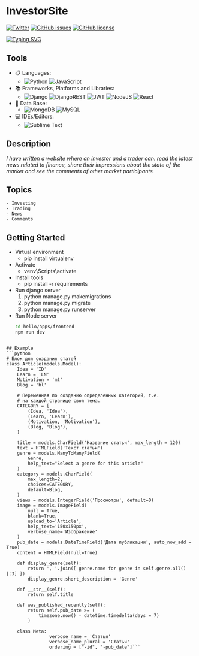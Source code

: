 # InvestorSite
[![Twitter](https://img.shields.io/twitter/url?logo=Twitter&style=social&url=https%3A%2F%2Ftwitter.com%2Fad_ge_1)](https://twitter.com/intent/tweet?text=Wow:&url=https%3A%2F%2Fgithub.com%2FDavid2261%2FPython_Apps.git)
[![GitHub issues](https://img.shields.io/github/issues/David2261/Investor)](https://github.com/David2261/Investor/issues)
[![GitHub license](https://img.shields.io/github/license/David2261/Investor)](https://github.com/David2261/Investor/blob/main/LICENSE)

[![Typing SVG](https://readme-typing-svg.herokuapp.com?font=Fira+Code&pause=1000&width=435&lines=The+investor+site)](https://git.io/typing-svg)

## Tools
* 📋 Languages:
	- ![Python](https://img.shields.io/badge/python-3670A0?style=for-the-badge&logo=python&logoColor=ffdd54) ![JavaScript](https://img.shields.io/badge/javascript-%23323330.svg?style=for-the-badge&logo=javascript&logoColor=%23F7DF1E)
* 📚 Frameworks, Platforms and Libraries:
	- ![Django](https://img.shields.io/badge/django-%23092E20.svg?style=for-the-badge&logo=django&logoColor=white) ![DjangoREST](https://img.shields.io/badge/DJANGO-REST-ff1709?style=for-the-badge&logo=django&logoColor=white&color=ff1709&labelColor=gray) ![JWT](https://img.shields.io/badge/JWT-black?style=for-the-badge&logo=JSON%20web%20tokens) ![NodeJS](https://img.shields.io/badge/node.js-6DA55F?style=for-the-badge&logo=node.js&logoColor=white) ![React](https://img.shields.io/badge/react-%2320232a.svg?style=for-the-badge&logo=react&logoColor=%2361DAFB)
* 💾 Data Base:
	- ![MongoDB](https://img.shields.io/badge/MongoDB-%234ea94b.svg?style=for-the-badge&logo=mongodb&logoColor=white) ![MySQL](https://img.shields.io/badge/mysql-%2300f.svg?style=for-the-badge&logo=mysql&logoColor=white)
* 💻 IDEs/Editors:
	- ![Sublime Text](https://img.shields.io/badge/sublime_text-%23575757.svg?style=for-the-badge&logo=sublime-text&logoColor=important)



## Description

*I have written a website where an investor and a trader can: read the latest news related to finance, share their impressions about the state of the market and see the comments of other market participants*

## Topics
	- Investing
	- Trading
	- News
	- Comments

## Getting Started
- Virtual environment
	- pip install virtualenv
- Activate
	- venv\Scripts\activate
- Install tools
	- pip install -r requirements
- Run django server
	1. python manage.py makemigrations
	2. python manage.py migrate
	3. python manage.py runserver
- Run Node server
	```bash
	cd hello/apps/frontend
	npm run dev
```

## Example
```python
# Блок для создания статей
class Article(models.Model):
	Idea = 'ID'
	Learn = 'LN'
	Motivation = 'mt'
	Blog = 'bl'

	# Переменная по созданию определенных категорий, т.е.
	# на каждой странице своя тема.
	CATEGORY = [
		(Idea, 'Idea'),
		(Learn, 'Learn'),
		(Motivation, 'Motivation'),
		(Blog, 'Blog'),
	]

	title = models.CharField('Название статьи', max_length = 120)
	text = HTMLField('Текст статьи')
	genre = models.ManyToManyField(
		Genre,
		help_text="Select a genre for this article"
	)
	category = models.CharField(
        max_length=2,
        choices=CATEGORY,
        default=Blog,
    )
	views = models.IntegerField('Просмотры', default=0)
	image = models.ImageField(
		null = True,
		blank=True,
		upload_to='Article',
		help_text='150x150px',
		verbose_name='Изображение'
	)
	pub_date = models.DateTimeField('Дата публикации', auto_now_add = True)
	content = HTMLField(null=True)

	def display_genre(self):
		return ', '.join([ genre.name for genre in self.genre.all()[:3] ])
		display_genre.short_description = 'Genre'

	def __str__(self):
		return self.title

	def was_published_recently(self):
		return self.pub_date >= (
			timezone.now() - datetime.timedelta(days = 7)
		)
	    
	class Meta:
				verbose_name = 'Статья'
				verbose_name_plural = 'Статьи'
				ordering = ["-id", "-pub_date"]```
